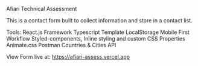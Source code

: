 Afiari Technical Assessment

This is a contact form built to collect information and store in a contact list.

Tools:
React.js Framework
Typescript Template
LocalStorage
Mobile First Workflow
Styled-components, Inline styling and custom CSS Properties
Animate.css
Postman Countries & Cities API

View Form live at: 
https://afiari-assess.vercel.app
